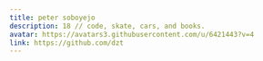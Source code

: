 ```yaml
---
title: peter soboyejo
description: 18 // code, skate, cars, and books.
avatar: https://avatars3.githubusercontent.com/u/6421443?v=4
link: https://github.com/dzt
---
```

